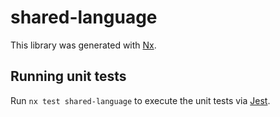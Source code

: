 # shared-language

This library was generated with [Nx](https://nx.dev).

## Running unit tests

Run `nx test shared-language` to execute the unit tests via [Jest](https://jestjs.io).
